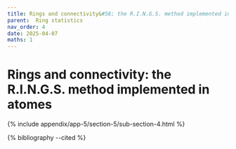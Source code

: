 ```yaml
---
title: Rings and connectivity&#58; the R.I.N.G.S. method implemented in atomes
parent:  Ring statistics
nav_order: 4
date: 2025-04-07
maths: 1
---
```


# Rings and connectivity&#58; the R.I.N.G.S. method implemented in atomes

{% include appendix/app-5/section-5/sub-section-4.html %}

{% bibliography --cited %}


